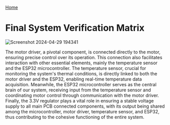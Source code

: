 [Home](/index.md)

# **Final System Verification Matrix**

![Screenshot 2024-04-29 194341](https://github.com/Team-309-Hydro-Pro/EGR314-Spring2024-Team309.github.io/assets/157083379/3280c1c7-e5e3-4fe1-935d-b87692273170)



The motor driver, a pivotal component, is connected directly to the motor, ensuring precise control over its operation. This connection also facilitates interaction with other essential elements, mainly the temperature sensor and the ESP32 microcontroller. The temperature sensor, crucial for monitoring the system's thermal conditions, is directly linked to both the motor driver and the ESP32, enabling real-time temperature data acquisition. Meanwhile, the ESP32 microcontroller serves as the central brain of our system, receiving input from the temperature sensor and coordinating motor control through communication with the motor driver. Finally, the 3.3V regulator plays a vital role in ensuring a stable voltage supply to all main PCB connected components, with its output being shared among the microcontroller, motor driver, temperature sensor, and ESP32, thus contributing to the cohesive functioning of the entire system.
